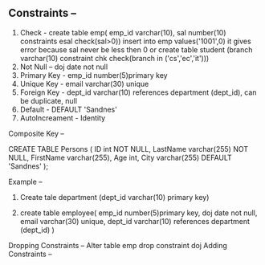 ## Constraints – 
1.	Check - create table emp( emp_id varchar(10), sal number(10) constraints esal check(sal>0))
                          insert into emp values('1001',0) it gives error because sal never be less then 0
                                                                          or
                      create table student (branch varchar(10) constraint chk check(branch in ('cs','ec','it')))
2.	Not Null –   doj date not null
3.	Primary Key - emp_id number(5)primary key
4.	Unique Key - email varchar(30) unique
5.	Foreign Key - dept_id varchar(10) references department (dept_id), can be duplicate, null
6.	Default - DEFAULT 'Sandnes'
7.  AutoIncreament - Identity


Composite Key – 



CREATE TABLE Persons (
    ID int NOT NULL,
    LastName varchar(255) NOT NULL,
    FirstName varchar(255),
    Age int,
    City varchar(255) DEFAULT 'Sandnes'
);

Example –
1.	Create tale department (dept_id varchar(10) primary key)




2.	create table employee(
 emp_id number(5)primary key,
                doj date not null,
                email varchar(30) unique,
                dept_id varchar(10) references department (dept_id)
                )

Dropping Constraints – 
               Alter table emp  drop constraint doj
Adding Constraints – 